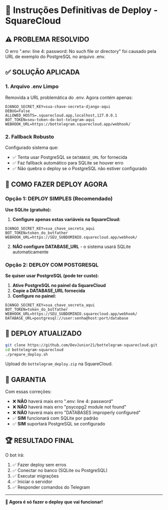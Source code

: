 # 🚀 Instruções Definitivas de Deploy - SquareCloud

## ⚠️ PROBLEMA RESOLVIDO

O erro ".env: line 4: password: No such file or directory" foi causado pela URL de exemplo do PostgreSQL no arquivo .env.

## ✅ SOLUÇÃO APLICADA

### 1. **Arquivo .env Limpo**
Removida a URL problemática do .env. Agora contém apenas:
```env
DJANGO_SECRET_KEY=sua-chave-secreta-django-aqui
DEBUG=False
ALLOWED_HOSTS=.squarecloud.app,localhost,127.0.0.1
BOT_TOKEN=seu-token-do-bot-telegram-aqui
WEBHOOK_URL=https://bottelegram.squarecloud.app/webhook/
```

### 2. **Fallback Robusto**
Configurado sistema que:
- ✅ Tenta usar PostgreSQL se `DATABASE_URL` for fornecida
- ✅ Faz fallback automático para SQLite se houver erro
- ✅ Não quebra o deploy se o PostgreSQL não estiver configurado

## 🎯 COMO FAZER DEPLOY AGORA

### Opção 1: DEPLOY SIMPLES (Recomendado)
**Use SQLite (gratuito):**

1. **Configure apenas estas variáveis na SquareCloud:**
```env
DJANGO_SECRET_KEY=sua_chave_secreta_aqui
BOT_TOKEN=token_do_botfather
WEBHOOK_URL=https://SEU_SUBDOMINIO.squarecloud.app/webhook/
```

2. **NÃO configure DATABASE_URL** - o sistema usará SQLite automaticamente

### Opção 2: DEPLOY COM POSTGRESQL
**Se quiser usar PostgreSQL (pode ter custo):**

1. **Ative PostgreSQL no painel da SquareCloud**
2. **Copie a DATABASE_URL fornecida**
3. **Configure no painel:**
```env
DJANGO_SECRET_KEY=sua_chave_secreta_aqui
BOT_TOKEN=token_do_botfather
WEBHOOK_URL=https://SEU_SUBDOMINIO.squarecloud.app/webhook/
DATABASE_URL=postgresql://user:senha@host:port/database
```

## 🔄 DEPLOY ATUALIZADO

```bash
git clone https://github.com/DevJunior21/bottelegram-squarecloud.git
cd bottelegram-squarecloud
./prepare_deploy.sh
```

Upload do `bottelegram_deploy.zip` na SquareCloud.

## 🎊 GARANTIA

Com essas correções:
- ❌ **NÃO** haverá mais erro ".env: line 4: password"
- ❌ **NÃO** haverá mais erro "psycopg2 module not found"
- ❌ **NÃO** haverá mais erro "DATABASES improperly configured"
- ✅ **SIM** funcionará com SQLite por padrão
- ✅ **SIM** suportará PostgreSQL se configurado

## 🏆 RESULTADO FINAL

O bot irá:
1. ✅ Fazer deploy sem erros
2. ✅ Conectar no banco (SQLite ou PostgreSQL)
3. ✅ Executar migrações
4. ✅ Iniciar o servidor
5. ✅ Responder comandos do Telegram

---

**🎯 Agora é só fazer o deploy que vai funcionar!**